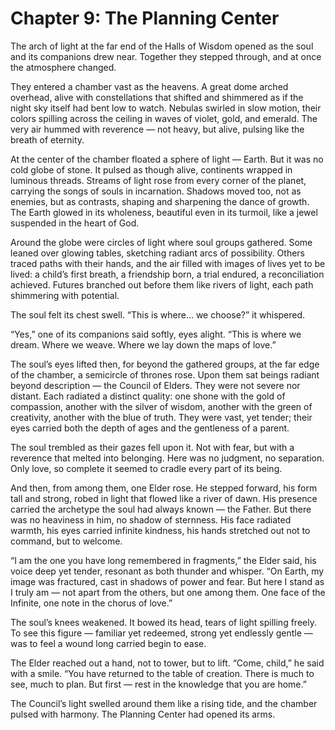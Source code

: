 # Chapter 9: The Planning Center

The arch of light at the far end of the Halls of Wisdom opened as the soul and its companions drew near. Together they stepped through, and at once the atmosphere changed.

They entered a chamber vast as the heavens. A great dome arched overhead, alive with constellations that shifted and shimmered as if the night sky itself had bent low to watch. Nebulas swirled in slow motion, their colors spilling across the ceiling in waves of violet, gold, and emerald. The very air hummed with reverence — not heavy, but alive, pulsing like the breath of eternity.

At the center of the chamber floated a sphere of light — Earth. But it was no cold globe of stone. It pulsed as though alive, continents wrapped in luminous threads. Streams of light rose from every corner of the planet, carrying the songs of souls in incarnation. Shadows moved too, not as enemies, but as contrasts, shaping and sharpening the dance of growth. The Earth glowed in its wholeness, beautiful even in its turmoil, like a jewel suspended in the heart of God.

Around the globe were circles of light where soul groups gathered. Some leaned over glowing tables, sketching radiant arcs of possibility. Others traced paths with their hands, and the air filled with images of lives yet to be lived: a child’s first breath, a friendship born, a trial endured, a reconciliation achieved. Futures branched out before them like rivers of light, each path shimmering with potential.

The soul felt its chest swell. “This is where… we choose?” it whispered.

“Yes,” one of its companions said softly, eyes alight. “This is where we dream. Where we weave. Where we lay down the maps of love.”

The soul’s eyes lifted then, for beyond the gathered groups, at the far edge of the chamber, a semicircle of thrones rose. Upon them sat beings radiant beyond description — the Council of Elders. They were not severe nor distant. Each radiated a distinct quality: one shone with the gold of compassion, another with the silver of wisdom, another with the green of creativity, another with the blue of truth. They were vast, yet tender; their eyes carried both the depth of ages and the gentleness of a parent.

The soul trembled as their gazes fell upon it. Not with fear, but with a reverence that melted into belonging. Here was no judgment, no separation. Only love, so complete it seemed to cradle every part of its being.

And then, from among them, one Elder rose. He stepped forward, his form tall and strong, robed in light that flowed like a river of dawn. His presence carried the archetype the soul had always known — the Father. But there was no heaviness in him, no shadow of sternness. His face radiated warmth, his eyes carried infinite kindness, his hands stretched out not to command, but to welcome.

“I am the one you have long remembered in fragments,” the Elder said, his voice deep yet tender, resonant as both thunder and whisper. “On Earth, my image was fractured, cast in shadows of power and fear. But here I stand as I truly am — not apart from the others, but one among them. One face of the Infinite, one note in the chorus of love.”

The soul’s knees weakened. It bowed its head, tears of light spilling freely. To see this figure — familiar yet redeemed, strong yet endlessly gentle — was to feel a wound long carried begin to ease.

The Elder reached out a hand, not to tower, but to lift. “Come, child,” he said with a smile. “You have returned to the table of creation. There is much to see, much to plan. But first — rest in the knowledge that you are home.”

The Council’s light swelled around them like a rising tide, and the chamber pulsed with harmony. The Planning Center had opened its arms.
